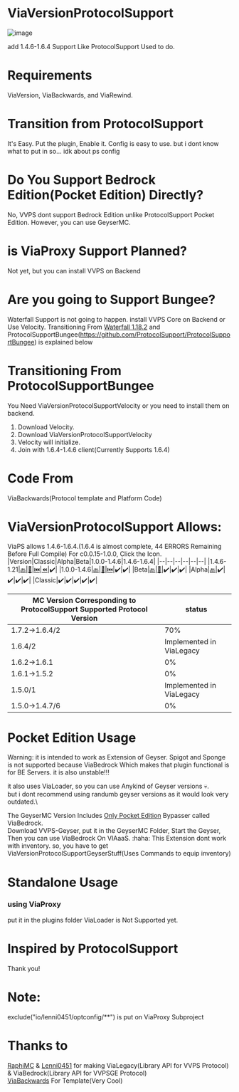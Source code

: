 # ViaVersionProtocolSupport
![image](https://github.com/user-attachments/assets/286e9bf8-63c5-4208-83e8-34afa77ac676)

add 1.4.6-1.6.4 Support Like ProtocolSupport Used to do.

# Requirements
ViaVersion, ViaBackwards, and ViaRewind.

# Transition from ProtocolSupport
It's Easy. Put the plugin, Enable it.
Config is easy to use.
but i dont know what to put in
so... idk about ps config
# Do You Support Bedrock Edition(Pocket Edition) Directly?
No, VVPS dont support Bedrock Edition unlike ProtocolSupport Pocket Edition. However, you can use GeyserMC.

# is ViaProxy Support Planned?
Not yet, but you can install VVPS on Backend

# Are you going to Support Bungee?
Waterfall Support is not going to happen. install VVPS Core on Backend or Use Velocity.
Transitioning From [Waterfall 1.18.2](55a77b6355d200913fc5fa8715142d22b46abd416fe64e7902726ce4a53f21df) and ProtocolSupportBungee(https://github.com/ProtocolSupport/ProtocolSupportBungee) is explained below

# Transitioning From ProtocolSupportBungee
You Need ViaVersionProtocolSupportVelocity or you need to install them on backend.
1. Download Velocity.
2. Download ViaVersionProtocolSupportVelocity
3. Velocity will initialize.
4. Join with 1.6.4-1.4.6 client(Currently Supports 1.6.4)

# Code From
ViaBackwards(Protocol template and Platform Code)
# ViaVersionProtocolSupport Allows:
ViaPS allows 1.4.6-1.6.4.(1.6.4 is almost complete, 44 ERRORS Remaining Before Full Compile)
For c0.0.15-1.0.0, Click the Icon.
|Version|Classic|Alpha|Beta|1.0.0-1.4.6|1.4.6-1.6.4|
|--|--|--|--|--|--|
|1.4.6-1.21|[🔙](https://github.com/GAME-CLI-SRV-DEV/ViaVersionProtocolSupport-HyperRewind)|[🔄](https://github.com/GAME-CLI-SRV-DEV/ViaVersionProtocolSupport-SuperRewind)|[⏮️](https://github.com/GAME-CLI-SRV-DEV/ViaVersionProtocolSupport-Rewind)|[⏪](https://github.com/GAME-CLI-SRV-DEV/ViaVersionProtocolSupport-Backwards)|✔️|
|1.0.0-1.4.6|[🔙](https://github.com/GAME-CLI-SRV-DEV/ViaVersionProtocolSupport-HyperRewind)|[🔄](https://github.com/GAME-CLI-SRV-DEV/ViaVersionProtocolSupport-SuperRewind)|[⏮️](https://github.com/GAME-CLI-SRV-DEV/ViaVersionProtocolSupport-Rewind)|✔️|✔️|
|Beta|[🔙](https://github.com/GAME-CLI-SRV-DEV/ViaVersionProtocolSupport-HyperRewind)|[🔄](https://github.com/GAME-CLI-SRV-DEV/ViaVersionProtocolSupport-SuperRewind)|✔️|✔️|✔️|
|Alpha|[🔙](https://github.com/GAME-CLI-SRV-DEV/ViaVersionProtocolSupport-HyperRewind)|✔️|✔️|✔️|✔️|
|Classic|✔️|✔️|✔️|✔️|✔️|

|MC Version Corresponding to ProtocolSupport Supported Protocol Version|status|
|--|--|
|1.7.2->1.6.4/2|70%|
|1.6.4/2|Implemented in ViaLegacy|
|1.6.2->1.6.1|0%|
|1.6.1->1.5.2|0%|
|1.5.0/1|Implemented in ViaLegacy|
|1.5.0->1.4.7/6|0%|

# Pocket Edition Usage
Warning: it is intended to work as Extension of Geyser. Spigot and Sponge is not supported because ViaBedrock Which makes that plugin functional is for BE Servers.
it is also unstable!!! 

it also uses ViaLoader, so you can use Anykind of Geyser versions :skull:.\
but i dont recommend using randumb geyser versions as it would look very outdated.\

The GeyserMC Version Includes [Only Pocket Edition](https://github.com/KejonaMC/GeyserBlockJavaPlayers) Bypasser called ViaBedrock.\
Download VVPS-Geyser, put it in the GeyserMC Folder, Start the Geyser, Then you can use ViaBedrock On VIAaaS. :haha:
This Extension dont work with inventory. so, you have to get ViaVersionProtocolSupportGeyserStuff(Uses Commands to equip inventory)


# Standalone Usage
### using ViaProxy
put it in the plugins folder
ViaLoader is Not Supported yet.
# Inspired by ProtocolSupport
Thank you!

# Note:
exclude("io/lenni0451/optconfig/**") is put on ViaProxy Subproject
# Thanks to
[RaphiMC](https://github.com/RaphiMC) & [Lenni0451](https://github.com/Lenni0451) for making ViaLegacy(Library API for VVPS Protocol) & ViaBedrock(Library API for VVPSGE Protocol)\
[ViaBackwards](https://github.com/ViaVersion/ViaBackwards) For Template(Very Cool)

